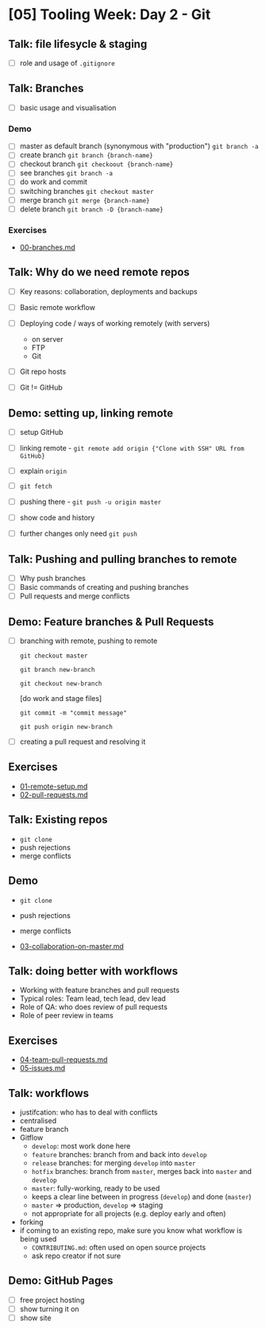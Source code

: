 # [05] Tooling Week: Day 2 - Git


## Talk: file lifesycle & staging
- [ ] role and usage of `.gitignore`

## Talk: Branches

- [ ] basic usage and visualisation

### Demo

- [ ] master as default branch (synonymous with "production") `git branch -a`
- [ ] create branch `git branch {branch-name}`
- [ ] checkout branch `git checkoout {branch-name}`
- [ ] see branches `git branch -a`
- [ ] do work and commit 
- [ ] switching branches `git checkout master`
- [ ] merge branch `git merge {branch-name}`
- [ ] delete branch `git branch -D {branch-name}`

### Exercises

- [00-branches.md](../challenges/02/00-branches.md)


## Talk: Why do we need remote repos

- [ ] Key reasons: collaboration, deployments and backups
- [ ] Basic remote workflow
- [ ] Deploying code / ways of working remotely (with servers)
	- on server
	- FTP
	- Git
- [ ] Git repo hosts
- [ ] Git != GitHub


## Demo: setting up, linking remote

- [ ] setup GitHub
- [ ] linking remote - `git remote add origin {"Clone with SSH" URL from GitHub}`
- [ ] explain `origin`
- [ ] `git fetch`
- [ ] pushing there - `git push -u origin master`
- [ ] show code and history
- [ ] further changes only need `git push`


## Talk: Pushing and pulling branches to remote
- [ ] Why push branches
- [ ] Basic commands of creating and pushing branches
- [ ] Pull requests and merge conflicts
 
## Demo: Feature branches & Pull Requests

- [ ] branching with remote, pushing to remote

	`git checkout master`

	`git branch new-branch`

	`git checkout new-branch`

	[do work and stage files]

	`git commit -m "commit message"`

	`git push origin new-branch`

- [ ] creating a pull request and resolving it

## Exercises

- [01-remote-setup.md](../challenges/02/01-remote-setup.md)
- [02-pull-requests.md](../challenges/02/02-pull-requests.md)


## Talk: Existing repos

- `git clone`
- push rejections
- merge conflicts

## Demo 

- `git clone`
- push rejections
- merge conflicts



- [03-collaboration-on-master.md](../challenges/02/03-collaboration-on-master.md)

## Talk: doing better with workflows

- Working with feature branches and pull requests
- Typical roles: Team lead, tech lead, dev lead
- Role of QA: who does review of pull requests
- Role of peer review in teams

## Exercises

- [04-team-pull-requests.md](../challenges/02/04-team-pull-requests.md)
- [05-issues.md](../challenges/02/05-issues.md)

## Talk: workflows

- justifcation: who has to deal with conflicts
- centralised
- feature branch
- Gitflow
    - `develop`: most work done here
    - `feature` branches: branch from and back into `develop`
    - `release` branches: for merging `develop` into `master`
    - `hotfix` branches: branch from `master`, merges back into `master` and `develop`
    - `master`: fully-working, ready to be used
    - keeps a clear line between in progress (`develop`) and done (`master`)
    - `master` => production, `develop` => staging
    - not appropriate for all projects (e.g. deploy early and often)
- forking
- if coming to an existing repo, make sure you know what workflow is being used
    - `CONTRIBUTING.md`: often used on open source projects
    - ask repo creator if not sure

## Demo: GitHub Pages

- [ ] free project hosting
- [ ] show turning it on
- [ ] show site